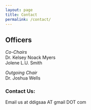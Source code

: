 ```yaml
---
layout: page
title: Contact
permalink: /contact/
---
```


## Officers
*Co-Chairs*  
Dr. Kelsey Noack Myers  
Jolene L.U. Smith    

*Outgoing Chair*  
Dr. Joshua Wells  

### Contact Us:

Email us at ddigsaa AT gmail DOT com
